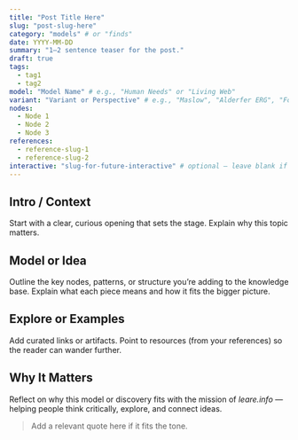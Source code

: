 ```yaml
---
title: "Post Title Here"
slug: "post-slug-here"
category: "models" # or "finds"
date: YYYY-MM-DD
summary: "1–2 sentence teaser for the post."
draft: true
tags:
  - tag1
  - tag2
model: "Model Name" # e.g., "Human Needs" or "Living Web"
variant: "Variant or Perspective" # e.g., "Maslow", "Alderfer ERG", "Foundational Elements"
nodes:
  - Node 1
  - Node 2
  - Node 3
references:
  - reference-slug-1
  - reference-slug-2
interactive: "slug-for-future-interactive" # optional — leave blank if none planned
---
```


## Intro / Context

Start with a clear, curious opening that sets the stage. Explain why this topic matters.

## Model or Idea

Outline the key nodes, patterns, or structure you’re adding to the knowledge base.
Explain what each piece means and how it fits the bigger picture.

## Explore or Examples

Add curated links or artifacts. Point to resources (from your references) so the reader can wander further.

## Why It Matters

Reflect on why this model or discovery fits with the mission of *leare.info* — helping people think critically, explore, and connect ideas.

> Add a relevant quote here if it fits the tone.